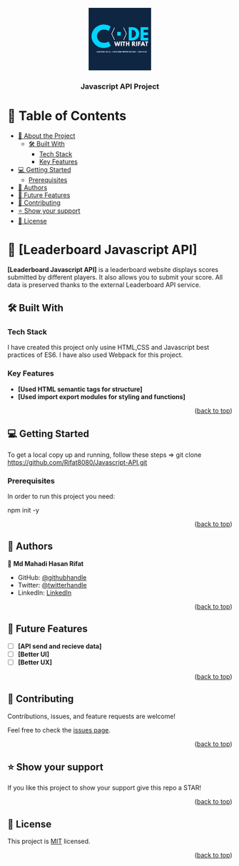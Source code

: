 <a name="readme-top"></a>

<div align="center">
  <img src="./final-design.png" alt="logo" width="140"  height="auto" />
  <br/>

  <h3><b>Javascript API Project</b></h3>

</div>

# 📗 Table of Contents

- [📖 About the Project](#about-project)
  - [🛠 Built With](#built-with)
    - [Tech Stack](#tech-stack)
    - [Key Features](#key-features)
- [💻 Getting Started](#getting-started)
  - [Prerequisites](#prerequisites)
- [👥 Authors](#authors)
- [🔭 Future Features](#future-features)
- [🤝 Contributing](#contributing)
- [⭐️ Show your support](#support)
- [📝 License](#license)

# 📖 [Leaderboard Javascript API] <a name="about-project"></a>

**[Leaderboard Javascript API]** is a leaderboard website displays scores submitted by different players. It also allows you to submit your score. All data is preserved thanks to the external Leaderboard API service.

## 🛠 Built With <a name="built-with"></a>

### Tech Stack <a name="tech-stack"></a>
I have created this project only usine HTML,CSS and Javascript best practices of ES6. I have also used Webpack for this project.
### Key Features <a name="key-features"></a>

- **[Used HTML semantic tags for structure]**
- **[Used import export modules for styling and functions]**

<p align="right">(<a href="#readme-top">back to top</a>)</p>


## 💻 Getting Started <a name="getting-started"></a>

To get a local copy up and running, follow these steps =>
git clone https://github.com/Rifat8080/Javascript-API.git

### Prerequisites

In order to run this project you need:

npm init -y


<p align="right">(<a href="#readme-top">back to top</a>)</p>


## 👥 Authors <a name="authors"></a>

👤 **Md Mahadi Hasan Rifat**

- GitHub: [@githubhandle](https://github.com/Rifat8080)
- Twitter: [@twitterhandle](https://twitter.com/mdmahadirifat98)
- LinkedIn: [LinkedIn](https://www.linkedin.com/in/md-mahadi-hasan-rifat-8b7851265/)


<p align="right">(<a href="#readme-top">back to top</a>)</p>

## 🔭 Future Features <a name="future-features"></a>

- [ ] **[API send and recieve data]**
- [ ] **[Better UI]**
- [ ] **[Better UX]**

<p align="right">(<a href="#readme-top">back to top</a>)</p>

## 🤝 Contributing <a name="contributing"></a>

Contributions, issues, and feature requests are welcome!

Feel free to check the [issues page](https://github.com/Rifat8080/Javascript-API/issues).

<p align="right">(<a href="#readme-top">back to top</a>)</p>

## ⭐️ Show your support <a name="support"></a>

If you like this project to show your support give this repo a STAR!

<p align="right">(<a href="#readme-top">back to top</a>)</p>



## 📝 License <a name="license"></a>

This project is [MIT](https://github.com/Rifat8080/Javascript-API/blob/dev/LICENSE) licensed.

<p align="right">(<a href="#readme-top">back to top</a>)</p>
